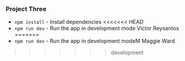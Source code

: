 ### Project Three

* `npm install` - Install dependencies
<<<<<<< HEAD
* `npm run dev` - Run the app in development mode
Victor Reysantos
=======
* `npm run dev` - Run the app in development modeM
Maggie Ward
>>>>>>> development
